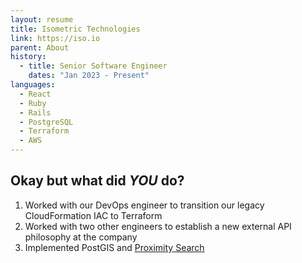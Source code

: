 ```yaml
---
layout: resume
title: Isometric Technologies
link: https://iso.io
parent: About
history:
  - title: Senior Software Engineer
    dates: "Jan 2023 - Present"
languages:
  - React
  - Ruby
  - Rails
  - PostgreSQL
  - Terraform
  - AWS
---
```


## Okay but what did ***YOU*** do?

1. Worked with our DevOps engineer to transition our legacy CloudFormation IAC to Terraform
2. Worked with two other engineers to establish a new external API philosophy at the company
3. Implemented PostGIS and [Proximity Search](proximity-search)